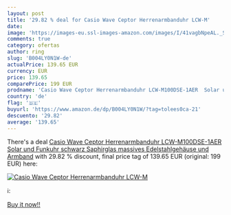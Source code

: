 ```yaml
---
layout: post
title: '29.82 % deal for Casio Wave Ceptor Herrenarmbanduhr LCW-M'
date: 
image: 'https://images-eu.ssl-images-amazon.com/images/I/41vagbNpeAL._SL200_.jpg'
comments: true
category: ofertas
author: ring
slug: 'B004LY0N1W-de'
actualPrice: 139.65 EUR
currency: EUR
price: 139.65
comparePrice: 199 EUR
prodname: 'Casio Wave Ceptor Herrenarmbanduhr LCW-M100DSE-1AER  Solar und Funkuhr  schwarz  Saphirglas  massives Edelstahlgehäuse und Armband'
country: 'de'
flag: '🇩🇪'
buyurl: 'https://www.amazon.de/dp/B004LY0N1W/?tag=tolees0ca-21'
descuento: '29.82'
average: '139.65'
---
```


There's a deal [Casio Wave Ceptor Herrenarmbanduhr LCW-M100DSE-1AER  Solar und Funkuhr  schwarz  Saphirglas  massives Edelstahlgehäuse und Armband](https://www.amazon.de/dp/B004LY0N1W/?tag=tolees0ca-21)  with  29.82 % discount, final price tag of  139.65 EUR (original: 199 EUR) here:

[![Casio Wave Ceptor Herrenarmbanduhr LCW-M](https://images-eu.ssl-images-amazon.com/images/I/41vagbNpeAL._SL200_.jpg)](https://www.amazon.de/dp/B004LY0N1W/?tag=tolees0ca-21)

ℹ️:


[Buy it now!!](https://www.amazon.de/dp/B004LY0N1W/?tag=tolees0ca-21)

